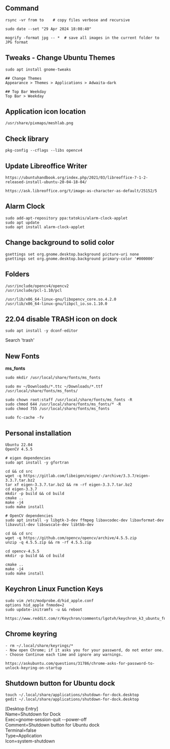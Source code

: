 ## Command

```
rsync -vr from to    # copy files verbose and recursive

sudo date --set "29 Apr 2024 18:08:40"

mogrify -format jpg -- *  # save all images in the current folder to JPG format

```

## Tweaks - Change Ubuntu Themes

```
sudo apt install gnome-tweaks

## Change Themes
Appearance > Themes > Applications > Adwaita-dark

## Top Bar Weekday
Top Bar > Weekday
```

## Application icon location

```
/usr/share/pixmaps/meshlab.png
```

## Check library

```
pkg-config --cflags --libs opencv4
```

## Update Libreoffice Writer

```
https://ubuntuhandbook.org/index.php/2021/03/libreoffice-7-1-2-released-install-ubuntu-20-04-18-04/
```
```
https://ask.libreoffice.org/t/image-as-character-as-default/25152/5
```

## Alarm Clock

```
sudo add-apt-repository ppa:tatokis/alarm-clock-applet
sudo apt update
sudo apt install alarm-clock-applet
```

## Change background to solid color

```
gsettings set org.gnome.desktop.background picture-uri none
gsettings set org.gnome.desktop.background primary-color '#000000'
```

## Folders

```
/usr/include/opencv4/opencv2
/usr/include/pcl-1.10/pcl
```
```
/usr/lib/x86_64-linux-gnu/libopencv_core.so.4.2.0
/usr/lib/x86_64-linux-gnu/libpcl_io.so.1.10.0
```

## 22.04 disable TRASH icon on dock
```
sudo apt install -y dconf-editor
```
Search 'trash'

## New Fonts
**ms_fonts**
```
sudo mkdir /usr/local/share/fonts/ms_fonts

sudo mv ~/Downloads/*.ttc ~/Downloads/*.ttf /usr/local/share/fonts/ms_fonts/

sudo chown root:staff /usr/local/share/fonts/ms_fonts -R
sudo chmod 644 /usr/local/share/fonts/ms_fonts/* -R
sudo chmod 755 /usr/local/share/fonts/ms_fonts

sudo fc-cache -fv
```

## Personal installation

```
Ubuntu 22.04
OpenCV 4.5.5
```
```
# eigen dependencies
sudo apt install -y gfortran

cd && cd src
wget -q https://gitlab.com/libeigen/eigen/-/archive/3.3.7/eigen-3.3.7.tar.bz2
tar xf eigen-3.3.7.tar.bz2 && rm -rf eigen-3.3.7.tar.bz2
cd eigen-3.3.7
mkdir -p build && cd build
cmake ..
make -j4
sudo make install
```
```
# OpenCV dependencies
sudo apt install -y libgtk-3-dev ffmpeg libavcodec-dev libavformat-dev libavutil-dev libswscale-dev libtbb-dev

cd && cd src
wget -q https://github.com/opencv/opencv/archive/4.5.5.zip
unzip -q 4.5.5.zip && rm -rf 4.5.5.zip

cd opencv-4.5.5
mkdir -p build && cd build

cmake ..
make -j4
sudo make install
```

## Keychron Linux Function Keys

```
sudo vim /etc/modprobe.d/hid_apple.conf
options hid_apple fnmode=2
sudo update-initramfs -u && reboot
```

```
https://www.reddit.com/r/Keychron/comments/lgotvh/keychron_k3_ubuntu_fn_keys/
```

## Chrome keyring

```
- rm ~/.local/share/keyrings/*
- Now open Chrome; if it asks you for your password, do not enter one.
- Choose Continue each time and ignore any warnings.

https://askubuntu.com/questions/31786/chrome-asks-for-password-to-unlock-keyring-on-startup
```

## Shutdown button for Ubuntu dock

```
touch ~/.local/share/applications/shutdown-for-dock.desktop
gedit ~/.local/share/applications/shutdown-for-dock.desktop
```

[Desktop Entry]  
Name=Shutdown for Dock  
Exec=gnome-session-quit --power-off  
Comment=Shutdown button for Ubuntu dock  
Terminal=false  
Type=Application  
Icon=system-shutdown  

## 
